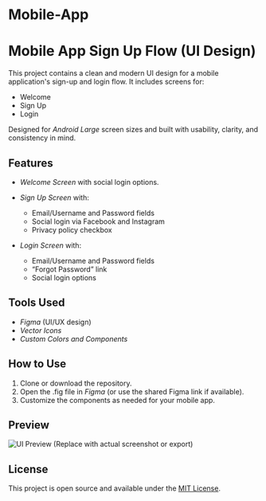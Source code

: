 # Mobile-App

# Mobile App Sign Up Flow (UI Design)

This project contains a clean and modern UI design for a mobile application's sign-up and login flow. It includes screens for:

* Welcome
* Sign Up
* Login

Designed for *Android Large* screen sizes and built with usability, clarity, and consistency in mind.

## Features

* *Welcome Screen* with social login options.
* *Sign Up Screen* with:

  * Email/Username and Password fields
  * Social login via Facebook and Instagram
  * Privacy policy checkbox
* *Login Screen* with:

  * Email/Username and Password fields
  * “Forgot Password” link
  * Social login options


## Tools Used

* *Figma* (UI/UX design)
* *Vector Icons*
* *Custom Colors and Components*


## How to Use

1. Clone or download the repository.
2. Open the .fig file in *Figma* (or use the shared Figma link if available).
3. Customize the components as needed for your mobile app.


## Preview

![UI Preview](preview-image.png)
(Replace with actual screenshot or export)


## License

This project is open source and available under the [MIT License](LICENSE).


